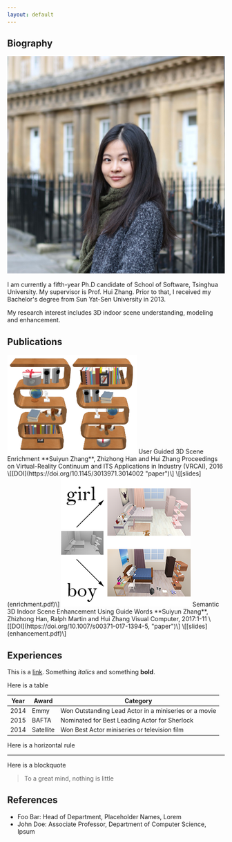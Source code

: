 ```yaml
---
layout: default
---
```


## Biography

<img class="profile-picture" src="suiyun.jpg">

I am currently a fifth-year Ph.D candidate of School of Software, Tsinghua University. My supervisor is Prof. Hui Zhang. Prior to that, I received my Bachelor's degree from Sun Yat-Sen University in 2013.

My research interest includes 3D indoor scene understanding, modeling and enhancement.

## Publications

<img class="project-picture" src="enrichment.png">
User Guided 3D Scene Enrichment  
**Suiyun Zhang**, Zhizhong Han and Hui Zhang  
Proceedings on Virtual-Reality Continuum and ITS Applications in Industry (VRCAI), 2016  
\[[DOI](https://doi.org/10.1145/3013971.3014002 "paper")\] \[[slides](enrichment.pdf)\]  
  
  
  
<img class="project-picture" src="enhancement.png"> 
Semantic 3D Indoor Scene Enhancement Using Guide Words  
**Suiyun Zhang**, Zhizhong Han, Ralph Martin and Hui Zhang  
Visual Computer, 2017:1-11  
\[[DOI](https://doi.org/10.1007/s00371-017-1394-5, "paper")\] \[[slides](enhancement.pdf)\]


## Experiences

This is a [link](http://google.com). Something *italics* and something **bold**.

Here is a table

Year | Award | Category
-----|-------|--------
2014 | Emmy  | Won Outstanding Lead Actor in a miniseries or a movie
2015 | BAFTA | Nominated for Best Leading Actor for Sherlock
2014 | Satellite | Won Best Actor miniseries or television film

Here is a horizontal rule

---

Here is a blockquote

> To a great mind, nothing is little

## References

* Foo Bar: Head of Department, Placeholder Names, Lorem
* John Doe: Associate Professor, Department of Computer Science, Ipsum
